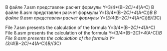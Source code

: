 В файле 7.asm представлен расчет формулы Y=3/4*(В−2*C)+4*(А˄С)
В файле 8.asm представлен расчет формулы Y=(3/4*(В−2*C)+4*(А˄С))*B
В файле 9.asm представлен расчет формулы Y=(3/4*(В−2*C)+4*(А˄С))*B/(3*С)

File 7.asm presents the calculation of the formula Y=3/4*(B−2*C)+4*(A˄C)
File 8.asm presents the calculation of the formula Y=(3/4*(B−2*C)+4*(A˄C))*B
File 9.asm presents the calculation of the formula Y=(3/4*(B−2*C)+4*(A˄C))*B/(3*C)
